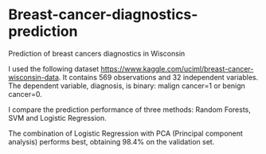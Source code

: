 # Breast-cancer-diagnostics-prediction
Prediction of breast cancers diagnostics in Wisconsin

I used the following dataset https://www.kaggle.com/uciml/breast-cancer-wisconsin-data. It contains 569 observations and 32 independent variables. 
The dependent variable, diagnosis, is binary: malign cancer=1 or benign cancer=0. 

I compare the prediction performance of three methods: Random Forests, SVM and Logistic Regression. 

The combination of Logistic Regression with PCA (Principal component analysis) performs best, obtaining 98.4% on the validation set. 

